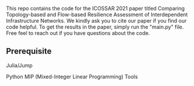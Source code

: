 This repo contains the code for the ICOSSAR 2021 paper titled Comparing Topology-based and Flow-based Resilience Assessment of Interdependent Infrastructure Networks.
We kindly ask you to cite our paper if you find our code helpful. To get the results in the paper, simply run the "main.py" file. Free feel to reach out if you have questions about the code.

## Prerequisite 

Julia/Jump

Python MIP (Mixed-Integer Linear Programming) Tools
